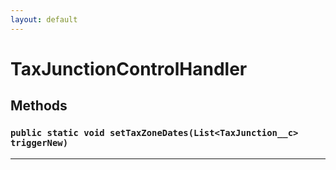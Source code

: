 ```yaml
---
layout: default
---
```

# TaxJunctionControlHandler
## Methods
### `public static void setTaxZoneDates(List<TaxJunction__c> triggerNew)`
---
